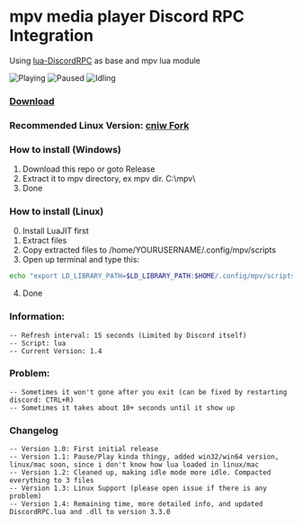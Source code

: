 # mpv media player Discord RPC Integration
Using [lua-DiscordRPC](https://github.com/pfirsich/lua-discordRPC) as base and mpv lua module

![Playing](https://image.ibb.co/dkjnt8/mpv_DRPC_Playing.png) ![Paused](https://image.ibb.co/mq496T/mpv_DRPC_Paused.png) ![Idling](https://image.ibb.co/eLdDY8/mpv_DRPC_Idling.png)

### [Download](https://github.com/noaione/mpv-discordRPC/releases)

### Recommended Linux Version: [cniw Fork](https://github.com/cniw/mpv-discordRPC)

### How to install (Windows)
1. Download this repo or goto Release
2. Extract it to mpv directory, ex mpv dir. C:\mpv\
3. Done

### How to install (Linux)
0. Install LuaJIT first
1. Extract files
2. Copy extracted files to /home/YOURUSERNAME/.config/mpv/scripts
3. Open up terminal and type this: 
```bash
echo "export LD_LIBRARY_PATH=$LD_LIBRARY_PATH:$HOME/.config/mpv/scripts/" >> ~/.bashrc
```
4. Done

### Information:
```
-- Refresh interval: 15 seconds (Limited by Discord itself)
-- Script: lua
-- Current Version: 1.4
```

### Problem:
```
-- Sometimes it won't gone after you exit (can be fixed by restarting discord: CTRL+R)
-- Sometimes it takes about 10+ seconds until it show up
```

### Changelog
```
-- Version 1.0: First initial release
-- Version 1.1: Pause/Play kinda thingy, added win32/win64 version, linux/mac soon, since i don't know how lua loaded in linux/mac
-- Version 1.2: Cleaned up, making idle mode more idle. Compacted everything to 3 files
-- Version 1.3: Linux Support (please open issue if there is any problem)
-- Version 1.4: Remaining time, more detailed info, and updated DiscordRPC.lua and .dll to version 3.3.0
```
